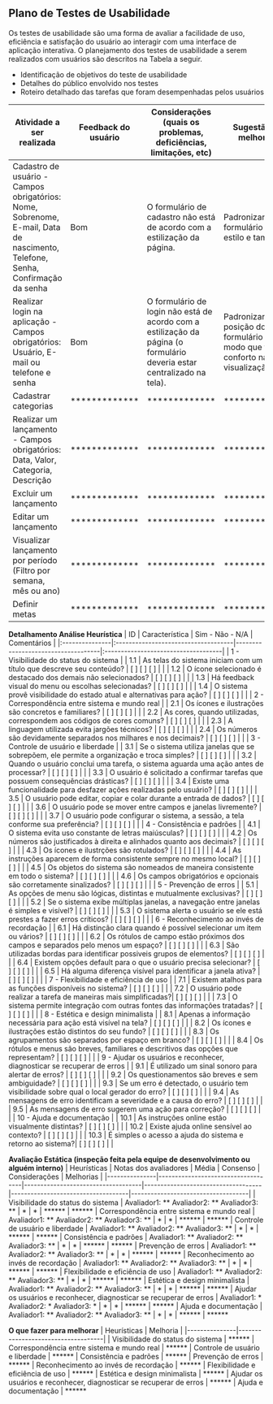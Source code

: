 ## Plano de Testes de Usabilidade

Os testes de usabilidade são uma forma de avaliar a facilidade de uso, eficiência e satisfação do usuário ao interagir com uma interface de aplicação interativa. O planejamento dos testes de usabilidade a serem realizados com usuários são descritos na Tabela a seguir.

* Identificação de objetivos do teste de usabilidade
* Detalhes do público envolvido nos testes
* Roteiro detalhado das tarefas que foram desempenhadas pelos usuários


| Atividade a ser realizada | Feedback do usuário | Considerações (quais os problemas, deficiências, limitações, etc) | Sugestão de melhorias |
|--------------------|------------------------------------|------------------------------------|------------------------------------|
| Cadastro de usuário - Campos obrigatórios: Nome, Sobrenome, E-mail, Data de nascimento, Telefone, Senha, Confirmação da senha | Bom| O formulário de cadastro não está de acordo com a estilização da  página.| Padronizar o formulário em estilo e tamanho.| 
| Realizar login na aplicação - Campos obrigatórios: Usuário, E-mail ou telefone e senha | Bom | O formulário de login não está de acordo com a estilização da  página (o formulário deveria estar centralizado na tela). | Padronizar a posição do formulário de modo que traga conforto na visualização | 
| Cadastrar categorias | ************* | ************* | ************* |
| Realizar um lançamento - Campos obrigatórios: Data, Valor, Categoria, Descrição | ************* | ************* | ************* |
| Excluir um lançamento | ************* | ************* | ************* |
| Editar um lançamento | ************* | ************* | ************* |
| Visualizar lançamento por período (Filtro por semana, mês ou ano) | ************* | ************* | ************* |
| Definir metas | ************* | ************* | ************* |

**Detalhamento Análise Heurística**
| ID | Característica | Sim - Não - N/A | Comentários |
|:---------------|:------------------------------------|------------------------------------|:------------------------------------|
| 1 - Visibilidade do status do sistema |
| 1.1 | As telas do sistema iniciam com um título que descreve seu conteúdo? | [ ] [ ] [ ] |  |
| 1.2 | O ícone selecionado é destacado dos demais não selecionados? | [ ] [ ] [ ] |  |
| 1.3 | Há feedback visual do menu ou escolhas selecionadas? | [ ] [ ] [ ] |  |
| 1.4 | O sistema provê visibilidade do estado atual e alternativas para ação? | [ ] [ ] [ ] |  |
| 2 - Correspondência entre sistema e mundo real |
| 2.1 | Os ícones e ilustrações são concretos e familiares? | [ ] [ ] [ ] |  |
| 2.2 | As cores, quando utilizadas, correspondem aos códigos de cores comuns? | [ ] [ ] [ ] |  |
| 2.3 | A linguagem utilizada evita jargões técnicos? | [ ] [ ] [ ] |  |
| 2.4 | Os números são devidamente separados nos milhares e nos decimais? | [ ] [ ] [ ] |  |
| 3 - Controle de usuário e liberdade |
| 3.1 | Se o sistema utiliza janelas que se sobrepõem, ele permite a organização e troca simples? | [ ] [ ] [ ] |  |
| 3.2 | Quando o usuário conclui uma tarefa, o sistema aguarda uma ação antes de processar? | [ ] [ ] [ ] |  |
| 3.3 | O usuário é solicitado a confirmar tarefas que possuem consequências drásticas? | [ ] [ ] [ ] |  |
| 3.4 | Existe uma funcionalidade para desfazer ações realizadas pelo usuário? | [ ] [ ] [ ] |  |
| 3.5 | O usuário pode editar, copiar e colar durante a entrada de dados? | [ ] [ ] [ ] |  |
| 3.6 | O usuário pode se mover entre campos e janelas livremente? | [ ] [ ] [ ] |  |
| 3.7 | O usuário pode configurar o sistema, a sessão, a tela conforme sua preferência? | [ ] [ ] [ ] |  |
| 4 - Consistência e padrões |
| 4.1 | O sistema evita uso constante de letras maiúsculas? | [ ] [ ] [ ] |  |
| 4.2 | Os números são justificados à direita e alinhados quanto aos decimais? | [ ] [ ] [ ] |  |
| 4.3 | Os ícones e ilustrções são rotulados? | [ ] [ ] [ ] |  |
| 4.4 | As instruções aparecem de forma consistente sempre no mesmo local? | [ ] [ ] [ ] |  |
| 4.5 | Os objetos do sistema são nomeados de maneira consistente em todo o sistema? | [ ] [ ] [ ] |  |
| 4.6 | Os campos obrigatórios e opcionais são corretamente sinalizados? | [ ] [ ] [ ] |  |
| 5 - Prevenção de erros |
| 5.1 | As opções de menu são lógicas, distintas e mutualmente exclusivas? | [ ] [ ] [ ] |  |
| 5.2 | Se o sistema exibe múltiplas janelas, a navegação entre janelas é simples e visível? | [ ] [ ] [ ] |  |
| 5.3 | O sistema alerta o usuário se ele está prestes a fazer erros críticos? | [ ] [ ] [ ] |  |
| 6 - Reconhecimento ao invés de recordação |
| 6.1 | Há distinção clara quando é possível selecionar um item ou vários? | [ ] [ ] [ ] |  |
| 6.2 | Os rótulos de campo estão próximos dos campos e separados pelo menos um espaço? | [ ] [ ] [ ] |  |
| 6.3 | São utilizadas bordas para identificar possiveis grupos de elementos? | [ ] [ ] [ ] |  |
| 6.4 | Existem opções default para o que o usuário precisa selecionar? | [ ] [ ] [ ] |  |
| 6.5 | Há alguma diferença visível para identificar a janela ativa? | [ ] [ ] [ ] |  |
| 7 - Flexibilidade e eficiência de uso |
| 7.1 | Existem atalhos para as funções disponíveis no sistema? | [ ] [ ] [ ] |  |
| 7.2 | O usuário pode realizar a tarefa de maneiras mais simplificadas?| [ ] [ ] [ ] |  |
| 7.3 | O sistema permite integração com outras fontes das informações tratadas? | [ ] [ ] [ ] |  |
| 8 - Estética e design minimalista |
| 8.1 | Apenas a informação necessária para ação está visível na tela? | [ ] [ ] [ ] |  |
| 8.2 | Os ícones e ilustrações estão distintos do seu fundo? | [ ] [ ] [ ] |  |
| 8.3 | Os agrupamentos são separados por espaço em branco? | [ ] [ ] [ ] |  |
| 8.4 | Os rótulos e menus são breves, familiares e descritivos das opções que representam? | [ ] [ ] [ ] |  |
| 9 - Ajudar os usuários e reconhecer, diagnosticar se recuperar de erros |
| 9.1 | É utilizado um sinal sonoro para alertar de erros? | [ ] [ ] [ ] |  |
| 9.2 | Os questionamentos são breves e sem ambiguidade? | [ ] [ ] [ ] |  |
| 9.3 | Se um erro é detectado, o usuário tem visibilidade sobre qual o local gerador do erro? | [ ] [ ] [ ] |  |
| 9.4 | As mensagens de erro identificam a severidade e a causa do erro? | [ ] [ ] [ ] |  |
| 9.5 | As mensagens de erro sugerem uma ação para correção? | [ ] [ ] [ ] |  |
| 10 - Ajuda e documentação |
| 10.1 | As instruções online estão visualmente distintas? | [ ] [ ] [ ] |  |
| 10.2 | Existe ajuda online sensível ao contexto? | [ ] [ ] [ ] |  |
| 10.3 | É simples o acesso a ajuda do sistema e retorno ao sistema?| [ ] [ ] [ ] |  |


**Avaliação Estática (inspeção feita pela equipe de desenvolvimento ou alguém interno)**
| Heurísticas |	Notas dos avaliadores |	Média	| Consenso |	Considerações |	Melhorias |
|---------------|------------------------------------|------------------------------------|------------------------------------|------------------------------------|------------------------------------|
| Visibilidade do status do sistema | Avaliador1: ** Avaliador2: **  Avaliador3: **  | * | * | ****** | ******
| Correspondência entre sistema e mundo real | Avaliador1:   **  Avaliador2: **  Avaliador3: **  | * | * | ****** | ******
| Controle de usuário e liberdade | Avaliador1:   **  Avaliador2: **  Avaliador3: **  | * | * | ****** | ******
| Consistência e padrões | Avaliador1: **    Avaliador2: **  Avaliador3: **  | * | * | ****** | ******
| Prevenção de erros | Avaliador1: **  Avaliador2: **  Avaliador3: **  | * | * | ****** | ******
| Reconhecimento ao invés de recordação | Avaliador1: **  Avaliador2: **  Avaliador3: **  | * | * | ****** | ******
| Flexibilidade e eficiência de uso | Avaliador1: **  Avaliador2: **  Avaliador3: **  | * | * | ****** | ******
| Estética e design minimalista | Avaliador1: **  Avaliador2: **  Avaliador3: **  | * | * | ****** | ******
| Ajudar os usuários e reconhecer, diagnosticar se recuperar de erros | Avaliador1: *  Avaliador2: *  Avaliador3: *  | * | * | ****** | ******
| Ajuda e documentação | Avaliador1: **  Avaliador2: **  Avaliador3: **  | * | * | ****** | ******

**O que fazer para melhorar**
| Heurísticas |	Melhoria |
|---------------|------------------------------------|
| Visibilidade do status do sistema | ******
| Correspondência entre sistema e mundo real |  ******
| Controle de usuário e liberdade | ******
| Consistência e padrões |  ******
| Prevenção de erros |  ******
| Reconhecimento ao invés de recordação |  ******
| Flexibilidade e eficiência de uso |  ******
| Estética e design minimalista |  ******
| Ajudar os usuários e reconhecer, diagnosticar se recuperar de erros |  ******
| Ajuda e documentação |  ******


